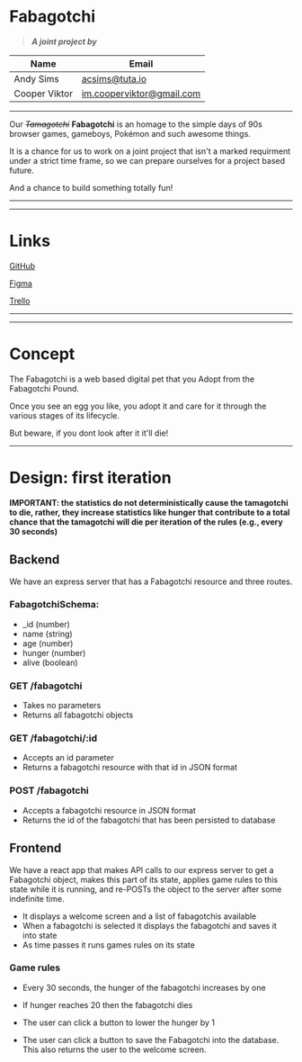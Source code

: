 # Fabagotchi
>***A joint project by***

| Name          | Email                     |
| ------------- | ------------------------- |
| Andy Sims     | acsims@tuta.io            |
| Cooper Viktor | im.cooperviktor@gmail.com |
---

Our *~~Tamagotchi~~* **Fabagotchi** is an homage to the simple days of 90s browser games, gameboys, Pokémon and such awesome things.

It is a chance for us to work on a joint project that isn't a marked requirment under a strict time frame, so we can prepare ourselves for a project based future.

And a chance to build something totally fun!

---
---
# Links

[GitHub](https://github.com/CoopsCodes/Fabagotchi "Repo")

[Figma](https://www.figma.com/file/P8r9jN8lomtu1y5WtGlSSgTJ/Fabagotchi?node-id=0%3A1 "Design Board")

[Trello](https://trello.com/b/dS9CduKA/fabagotchi "Project Management Board")

---
---
# Concept

The Fabagotchi is a web based digital pet that you Adopt from the Fabagotchi Pound.

Once you see an egg you like, you adopt it and care for it through the various stages of its lifecycle.

But beware, if you dont look after it it'll die!

---

# Design: first iteration

**IMPORTANT: the statistics do not deterministically cause the tamagotchi to die, rather, they increase statistics like hunger that contribute to a total chance that the tamagotchi will die per iteration of the rules (e.g., every 30 seconds)**

## Backend

We have an express server that has a Fabagotchi resource and three routes.

### FabagotchiSchema:

* _id (number)
* name (string)
* age (number)
* hunger (number)
* alive (boolean)

### GET /fabagotchi

* Takes no parameters
* Returns all fabagotchi objects

### GET /fabagotchi/:id

* Accepts an id parameter
* Returns a fabagotchi resource with that id in JSON format

### POST /fabagotchi

* Accepts a fabagotchi resource in JSON format
* Returns the id of the fabagotchi that has been persisted to database

## Frontend

We have a react app that makes API calls to our express server to get
a Fabagotchi object, makes this part of its state, applies game rules
to this state while it is running, and re-POSTs the object to
the server after some indefinite time.

* It displays a welcome screen and a list of fabagotchis available
* When a fabagotchi is selected it displays the fabagotchi and saves it into state
* As time passes it runs games rules on its state

### Game rules

* Every 30 seconds, the hunger of the fabagotchi increases by one
* If hunger reaches 20 then the fabagotchi dies
* The user can click a button to lower the hunger by 1

* The user can click a button to save the Fabagotchi into the database. This also
returns the user to the welcome screen.
